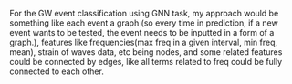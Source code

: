 For the GW event classification using GNN task, my approach would be something like each event a graph (so every time in prediction, if a new event wants to be tested, the event needs to be inputted in a form of a graph.), features like frequencies(max freq in a given interval, min freq, mean), strain of waves data, etc being nodes, and some related features could be connected by edges, like all terms related to freq could be fully connected to each other.
